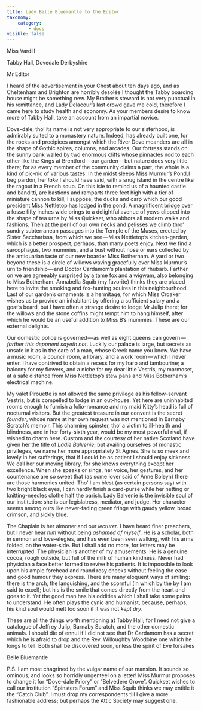 ```yaml
---
title: Lady Belle Bluemantle to the Editor
taxonomy:
    category:
        - docs
visible: false
---
```


<div class="author">Miss Vardill</div>

Tabby Hall, Dovedale Derbyshire

Mr Editor  

I heard of the advertisement in your Chest about ten days ago, and as <span data-tippy="Chontenham" class="green">Cheltenham</span> and Brighton are horribly desolée I thought the Tabby boarding house might be something new. My Brother’s steward is not very punctual in his remittance, and Lady Delacour’s last crowd gave me cold, therefore I came here to study health and economy. As your members desire to know more of Tabby Hall, take an account from an impartial novice.  

Dove-dale, tho’ its name is not very appropriate to our sisterhood, is admirably suited to a monastery nature. Indeed, has already built one, for the rocks and precipices amongst which the River Dove meanders are all in the shape of Gothic spires, columns, and arcades. Our fortress stands on the sunny bank walled by two enormous cliffs whose pinnacles nod to each other like the Kings at Brentford — our garden — but nature does very little there; for as every member of the community claims a part, the whole is a kind of pic-nic of various tastes. In the midst sleeps Miss Murmur’s Pond, I beg pardon, her *lake* I should have said, with a snug island in the centre like the ragout in a French soup. On this isle to remind us of a haunted castle and banditti, are bastions and ramparts three feet high with a tier of miniature cannon to kill, I suppose, the ducks and carp which our good president <span data-tippy="Mrs Nettletop" class="green">Miss Nettletop</span> has lodged in the pond. A magnificent bridge over a fosse fifty inches wide brings to a delightful avenue of yews clipped into the shape of tea urns by <span data-tippy="Mrs Quickset" class="green">Miss Quickset</span>, who abhors all modern walks and fashions. Then at the peril of our own necks and pelisses we climb thro’ sundry subterranean passages into the Temple of the Muses, erected by Sister Saccharissa, from which we see — <span data-tippy="Mrs Nettletop’s" class="green">Miss Nettletop’s</span> kitchen-garden, which is a better prospect, perhaps, than many poets enjoy. Next we find a sarcophagus, two mummies, and a bust without nose or ears collected by the antiquarian taste of our new boarder Miss Botherham. A yard or two beyond these is a circle of willows waving gracefully over Miss Murmur’s urn to friendship — and Doctor Cardamom’s plantation of rhubarb. Farther on we are agreeably surprised by a tame fox and a wigwam, also belonging to Miss Botherham. Annabella Squib (my favorite) thinks they are placed here to invite the smoking and fox-hunting squires in this neighbourhood. Last of our garden’s ornaments is a hermitage, for which Miss Croaker wishes us to provide an inhabitant by offering a sufficient salary and a goat’s beard, but I have often a strange desire to lodge Mr Julip there; for the willows and the stone coffins might tempt him to hang himself, after which he would be an useful addition to Miss B’s mummies. These are our external delights.

Our domestic police is governed — as well as eight queens can govern — *farther this deponent sayeth not*. Luckily our palace is large, but secrets as unsafe in it as in the care of a man, whose Greek name you know. We have a music room, a council room, a library, and a work room — which I never enter. I have contrived to obtain a recess for my harp and tambourine; a balcony for my flowers, and a niche for my dear little Vestris, my marmoset, at a safe distance from Miss Nettletop’s stew pans and Miss Botherham’s electrical machine.

My valet Pirouette is not allowed the same privilege as his fellow-servant Vestris; but is compelled to lodge in an out-house. Yet here are uninhabited rooms enough to furnish a folio-romance and my maid Kitty’s head is full of nocturnal visitors. But the greatest treasure in our convent is the secret *founder*, whose name at her own request was not mentioned in Barnaby Scratch’s memoir. This charming spinster, tho’ a victim to ill-health and blindness, and in her forty-sixth year, would be my most powerful rival, if wished to charm here. Custom and the courtesy of her native Scotland have given her the title of *Ladie Balvenie*; but availing ourselves of monastic privileges, we name her more appropriately St Agnes. She is so meek and lovely in her sufferings, that if I could be as patient I should enjoy sickness. We call her our moving library, for she knows everything except her excellence. When she speaks or sings, her voice, her gestures, and her countenance are so sweet that (as some lover said of Anne Boleyn) there are those harmonies united. Tho’ I am blest (as certain persons say) with two bright black eyes, I can hardly finish a card-purse while her netting or knitting-needles clothe half the parish. Lady Balvenie is the invisible soul of our institution: she is our legislatress, mediator, and judge. Her character seems among ours like never-fading green fringe with gaudy yellow, broad crimson, and sickly blue.  

The Chaplain is her almoner and our *lecturer*. I have heard finer preachers, but I never hear *him* without being *ashamed of myself*. He is a scholar, both in sermon and love-elegies, and has even been seen walking, with his arms folded, on the water-side. But I shall add no more, for letters may be interrupted. The physician is another of my amusements. He is a genuine cocoa, rough outside, but full of the milk of human kindness. Never had physician a face better formed to revive his patients. It is impossible to look upon his ample forehead and round rosy cheeks without feeling the ease and good humour they express. There are many eloquent ways of smiling: there is the arch, the languishing, and the scornful (in which by the by I am said to excel); but his is the smile that comes directly from the heart and goes to it. Yet the good man has his oddities which I shall take some pains to understand. He often plays the cynic and humanist, because, perhaps, his kind soul would melt too soon if it was not *kept dry*.

These are all the things worth mentioning at Tabby Hall; for I need not give a catalogue of Jeffrey Julip, Barnaby Scratch, and the other domestic animals. I should die of ennui if I did not see that Dr Cardamom has a secret which he is afraid to drop and the Rev. Willoughby Woodbine one which he longs to tell. Both shall be discovered soon, unless the spirit of Eve forsakes  

Belle Bluemantle

P.S. I am most chagrined by the vulgar name of our mansion. It sounds so ominous, and looks so horridly ungenteel on a letter! Miss Murmur proposes to change it for “Dove-dale Priory” or “Belvedere Grove”. Quickset wishes to call our institution “Spinsters Forum” and Miss Squib thinks we may entitle it the “Catch Club”. I must drop my correspondents till I give a more fashionable address; but perhaps the Attic Society may suggest one.